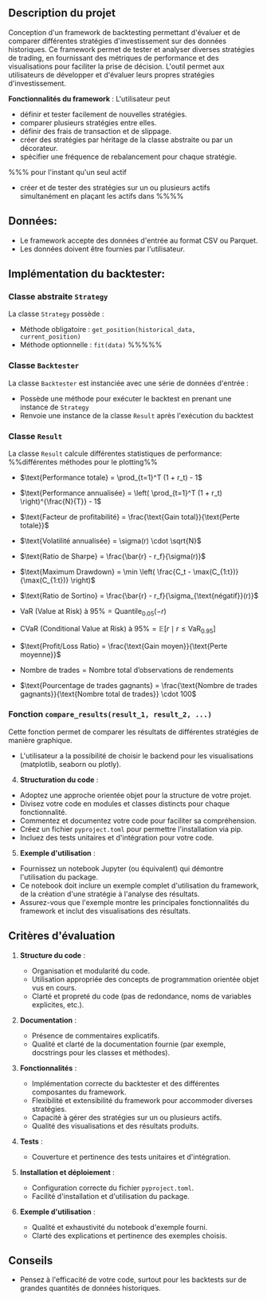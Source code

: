 ## Description du projet

Conception d'un framework de backtesting permettant d'évaluer et de comparer différentes stratégies d'investissement sur des données historiques. Ce framework permet de tester et analyser diverses stratégies de trading, en fournissant des métriques de performance et des visualisations pour faciliter la prise de décision. 
L'outil permet aux utilisateurs de développer et d'évaluer leurs propres stratégies d'investissement.

**Fonctionnalités du framework** : L'utilisateur peut 
- définir et tester facilement de nouvelles stratégies.
- comparer plusieurs stratégies entre elles.
- définir des frais de transaction et de slippage.
- créer des stratégies par héritage de la classe abstraite ou par un décorateur.
- spécifier une fréquence de rebalancement pour chaque stratégie.

%%% pour l'instant qu'un seul actif
- créer et de tester des stratégies sur un ou plusieurs actifs simultanément en plaçant les actifs dans 
%%%% 

## Données:
   - Le framework accepte des données d'entrée au format CSV ou Parquet.
   - Les données doivent être fournies par l'utilisateur.

## Implémentation du backtester:

### Classe abstraite `Strategy`

La classe `Strategy` possède :
- Méthode obligatoire : `get_position(historical_data, current_position)`
- Méthode optionnelle : `fit(data)` %%%%%

### Classe `Backtester`

La classe `Backtester` est instanciée avec une série de données d'entrée :
- Possède une méthode pour exécuter le backtest en prenant une instance de `Strategy`
- Renvoie une instance de la classe `Result` après l'exécution du backtest

### Classe `Result` 

La classe `Result` calcule différentes statistiques de performance: 
%%différentes méthodes pour le plotting%%

- $\text{Performance totale} = \prod_{t=1}^T (1 + r_t) - 1$

- $\text{Performance annualisée} = \left( \prod_{t=1}^T (1 + r_t) \right)^{\frac{N}{T}} - 1$

- $\text{Facteur de profitabilité} = \frac{\text{Gain total}}{\text{Perte totale}}$

- $\text{Volatilité annualisée} = \sigma(r) \cdot \sqrt{N}$

- $\text{Ratio de Sharpe} = \frac{\bar{r} - r_f}{\sigma(r)}$

- $\text{Maximum Drawdown} = \min \left( \frac{C_t - \max(C_{1:t})}{\max(C_{1:t})} \right)$

- $\text{Ratio de Sortino} = \frac{\bar{r} - r_f}{\sigma_{\text{négatif}}(r)}$

- $\text{VaR (Value at Risk) à 95\%} = \text{Quantile}_{0.05}(-r)$

- $\text{CVaR (Conditional Value at Risk) à 95\%} = \mathbb{E}[r \mid r \leq \text{VaR}_{0.95}]$

- $\text{Profit/Loss Ratio} = \frac{\text{Gain moyen}}{\text{Perte moyenne}}$

- $\text{Nombre de trades} = \text{Nombre total d’observations de rendements}$

- $\text{Pourcentage de trades gagnants} = \frac{\text{Nombre de trades gagnants}}{\text{Nombre total de trades}} \cdot 100$

### Fonction `compare_results(result_1, result_2, ...)` 

Cette fonction permet de comparer les résultats de différentes stratégies de manière graphique.
- L'utilisateur a la possibilité de choisir le backend pour les visualisations (matplotlib, seaborn ou plotly).

4. **Structuration du code** :
- Adoptez une approche orientée objet pour la structure de votre projet.
- Divisez votre code en modules et classes distincts pour chaque fonctionnalité.
- Commentez et documentez votre code pour faciliter sa compréhension.
- Créez un fichier `pyproject.toml` pour permettre l'installation via pip.
- Incluez des tests unitaires et d'intégration pour votre code.

5. **Exemple d'utilisation** :
- Fournissez un notebook Jupyter (ou équivalent) qui démontre l'utilisation du package.
- Ce notebook doit inclure un exemple complet d'utilisation du framework, de la création d'une stratégie à l'analyse des résultats.
- Assurez-vous que l'exemple montre les principales fonctionnalités du framework et inclut des visualisations des résultats.

## Critères d'évaluation

1. **Structure du code** :
   - Organisation et modularité du code.
   - Utilisation appropriée des concepts de programmation orientée objet vus en cours.
   - Clarté et propreté du code (pas de redondance, noms de variables explicites, etc.).

2. **Documentation** :
   - Présence de commentaires explicatifs.
   - Qualité et clarté de la documentation fournie (par exemple, docstrings pour les classes et méthodes).

3. **Fonctionnalités** :
   - Implémentation correcte du backtester et des différentes composantes du framework.
   - Flexibilité et extensibilité du framework pour accommoder diverses stratégies.
   - Capacité à gérer des stratégies sur un ou plusieurs actifs.
   - Qualité des visualisations et des résultats produits.

4. **Tests** :
   - Couverture et pertinence des tests unitaires et d'intégration.

5. **Installation et déploiement** :
   - Configuration correcte du fichier `pyproject.toml`.
   - Facilité d'installation et d'utilisation du package.

6. **Exemple d'utilisation** :
   - Qualité et exhaustivité du notebook d'exemple fourni.
   - Clarté des explications et pertinence des exemples choisis.

## Conseils
- Pensez à l'efficacité de votre code, surtout pour les backtests sur de grandes quantités de données historiques.
